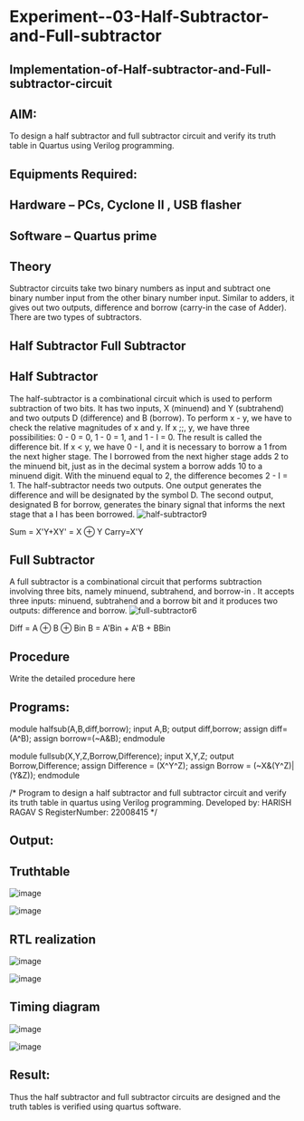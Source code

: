 # Experiment--03-Half-Subtractor-and-Full-subtractor
## Implementation-of-Half-subtractor-and-Full-subtractor-circuit
## AIM:
To design a half subtractor and full subtractor circuit and verify its truth table in Quartus using Verilog programming.

## Equipments Required:
## Hardware – PCs, Cyclone II , USB flasher
## Software – Quartus prime
## Theory
Subtractor circuits take two binary numbers as input and subtract one binary number input from the other binary number input. Similar to adders, it gives out two outputs, difference and borrow (carry-in the case of Adder). There are two types of subtractors.

## Half Subtractor Full Subtractor
## Half Subtractor
The half-subtractor is a combinational circuit which is used to perform subtraction of two bits. It has two inputs, X (minuend) and Y (subtrahend) and two outputs D (difference) and B (borrow). To perform x - y, we have to check the relative magnitudes of x and y. If x ;;, y, we have three possibilities: 0 - 0 = 0, 1 - 0 = 1, and 1 - I = 0. The result is called the difference bit. If x < y, we have 0 - I, and it is necessary to borrow a 1 from the next higher stage. The I borrowed from the next higher stage adds 2 to the minuend bit, just as in the decimal system a borrow adds 10 to a minuend digit. With the minuend equal to 2, the difference becomes 2 - I = 1. The half-subtractor needs two outputs. One output generates the difference and will be designated by the symbol D. The second output, designated B for borrow, generates the binary signal that informs the next stage that a I has been borrowed.
![half-subtractor9](https://user-images.githubusercontent.com/36288975/166112538-58c3bc7c-ee5d-4e6a-ac8d-8e8328efe27a.png)


Sum = X'Y+XY' = X ⊕ Y
Carry=X'Y

## Full Subtractor
A full subtractor is a combinational circuit that performs subtraction involving three bits, namely minuend, subtrahend, and borrow-in . It accepts three inputs: minuend, subtrahend and a borrow bit and it produces two outputs: difference and borrow. 
![full-subtractor6](https://user-images.githubusercontent.com/36288975/166112541-24c68359-3de8-4674-ae22-8272ffc385ed.png)


Diff = A ⊕ B ⊕ Bin B = A'Bin + A'B + BBin

## Procedure



Write the detailed procedure here 


## Programs:
module halfsub(A,B,diff,borrow);
input A,B;
output diff,borrow;
assign diff=(A^B);
assign borrow=(~A&B);
endmodule

module fullsub(X,Y,Z,Borrow,Difference); 
input X,Y,Z;
output Borrow,Difference;
assign Difference = (X^Y^Z);
assign Borrow = (~X&(Y^Z)|(Y&Z)); 
endmodule

/*
Program to design a half subtractor and full subtractor circuit and verify its truth table in quartus using Verilog programming.
Developed by: HARISH RAGAV S
RegisterNumber:  22008415
*/

## Output:

## Truthtable
![image](https://user-images.githubusercontent.com/119345345/211159775-6889757d-5668-48ae-85e0-20bfa4b59eb9.png)

![image](https://user-images.githubusercontent.com/119345345/211159783-bc07046d-0b85-4922-b6c3-bbb166af20b3.png)



##  RTL realization
![image](https://user-images.githubusercontent.com/119345345/211159818-6064c8b8-152b-499a-a555-13d25bb591d5.png)

![image](https://user-images.githubusercontent.com/119345345/211159837-d0f41cbc-7f26-43e8-994d-fcddb5d0b747.png)



## Timing diagram 

![image](https://user-images.githubusercontent.com/119345345/211159877-8b731187-18e7-4e56-b27e-e5c9caacc537.png)

![image](https://user-images.githubusercontent.com/119345345/211159922-969b0632-cd83-4619-959d-793f21ad16fa.png)


## Result:
Thus the half subtractor and full subtractor circuits are designed and the truth tables is verified using quartus software.
